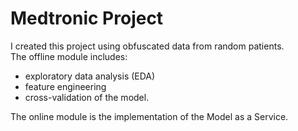 # Medtronic Project

I created this project using obfuscated data from random patients.  
The offline module includes:
- exploratory data analysis (EDA)
- feature engineering
- cross-validation of the model.  

The online module is the implementation of the Model as a Service.

